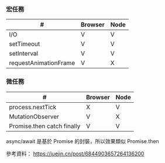 
### 宏任務

| #                     | Browser | Node |
| --------------------- | ------- | ---- |
| I/O                   | V       | V    |
| setTimeout            | V       | V    |
| setInterval           | V       | V    |
| requestAnimationFrame | V       | X    |

### 微任務

| #                          | Browser | Node |
| -------------------------- | ------- | ---- |
| process.nextTick           | X       | V    |
| MutationObserver           | V       | X    |
| Promise.then catch finally | V       | V    |
async/await 是基於 Promise 的封裝，所以效果類似 Promise.then

參考資料：
https://juejin.cn/post/6844903657264136200
